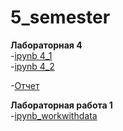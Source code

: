 # 5_semester

**Лабораторная 4**  
-[ipynb 4_1](https://github.com/cucann/5_semester/blob/main/DS_LAB_4_1%20(1).ipynb)  
-[ipynb 4_2](https://github.com/cucann/5_semester/blob/main/DS_LAB_4_2%20(1).ipynb)

-[Отчет](4_лаб.pdf)

**Лабораторная работа 1**  
-[ipynb_workwithdata](https://github.com/cucann/5_semester/blob/main/work_with_data_2024_ind.ipynb)  
